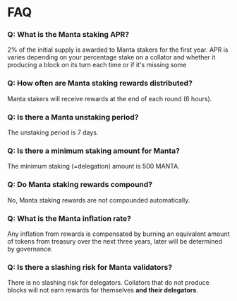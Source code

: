 # FAQ
### Q: What is the Manta staking APR?
2% of the initial supply is awarded to Manta stakers for the first year.
APR is varies depending on your percentage stake on a collator and whether it producing a block on its turn each time or if it's missing some

### Q: How often are Manta staking rewards distributed?
Manta stakers will receive rewards at the end of each round (6 hours).

### Q: Is there a Manta unstaking period?
The unstaking period is 7 days.

### Q: Is there a minimum staking amount for Manta?
The minimum staking (=delegation) amount is 500 MANTA.

### Q: Do Manta staking rewards compound?
No, Manta staking rewards are not compounded automatically.

### Q: What is the Manta inflation rate?
Any inflation from rewards is compensated by burning an equivalent amount of tokens from treasury over the next three years, later will be determined by governance.

### Q: Is there a slashing risk for Manta validators?
There is no slashing risk for delegators. Collators that do not produce blocks will not earn rewards for themselves **and their delegators**.
